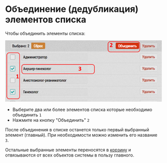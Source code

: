 # Объединение (дедубликация) элементов списка

Чтобы объединить элементы списка:

![](../images/database-dict-merge.png)

  - Выберите два или более элементов списка которые необходимо объединить `1`
  - Нажмите на кнопку "Объединить" `2`

После объединения в списке останется только первый выбранный элемент (главный). 
При необходимости можно изменить его название `3`.
 
Остальные выбранные элементы переносятся в [корзину](database-trash.html) и отвязываются от всех объектов системы в пользу главного.
